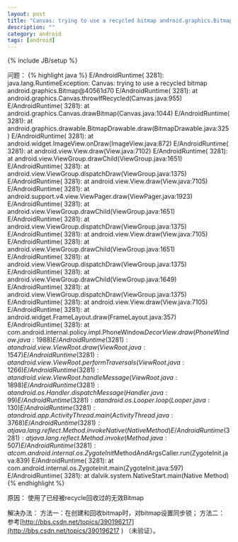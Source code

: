 ```yaml
---
layout: post
title: "Canvas: trying to use a recycled bitmap android.graphics.Bitmap"
description: ""
category: android
tags: [android]
---
```

{% include JB/setup %}

问题：
{% highlight java %}
E/AndroidRuntime( 3281): java.lang.RuntimeException: Canvas: trying to use a recycled bitmap android.graphics.Bitmap@40561d70
E/AndroidRuntime( 3281):        at android.graphics.Canvas.throwIfRecycled(Canvas.java:955)
E/AndroidRuntime( 3281):        at android.graphics.Canvas.drawBitmap(Canvas.java:1044)
E/AndroidRuntime( 3281):        at android.graphics.drawable.BitmapDrawable.draw(BitmapDrawable.java:325)
E/AndroidRuntime( 3281):        at android.widget.ImageView.onDraw(ImageView.java:872)
E/AndroidRuntime( 3281):        at android.view.View.draw(View.java:7102)
E/AndroidRuntime( 3281):        at android.view.ViewGroup.drawChild(ViewGroup.java:1651)
E/AndroidRuntime( 3281):        at android.view.ViewGroup.dispatchDraw(ViewGroup.java:1375)
E/AndroidRuntime( 3281):        at android.view.View.draw(View.java:7105)
E/AndroidRuntime( 3281):        at android.support.v4.view.ViewPager.draw(ViewPager.java:1923)
E/AndroidRuntime( 3281):        at android.view.ViewGroup.drawChild(ViewGroup.java:1651)
E/AndroidRuntime( 3281):        at android.view.ViewGroup.dispatchDraw(ViewGroup.java:1375)
E/AndroidRuntime( 3281):        at android.view.View.draw(View.java:7105)
E/AndroidRuntime( 3281):        at android.view.ViewGroup.drawChild(ViewGroup.java:1651)
E/AndroidRuntime( 3281):        at android.view.ViewGroup.dispatchDraw(ViewGroup.java:1375)
E/AndroidRuntime( 3281):        at android.view.ViewGroup.drawChild(ViewGroup.java:1649)
E/AndroidRuntime( 3281):        at android.view.ViewGroup.dispatchDraw(ViewGroup.java:1375)
E/AndroidRuntime( 3281):        at android.view.View.draw(View.java:7105)
E/AndroidRuntime( 3281):        at android.widget.FrameLayout.draw(FrameLayout.java:357)
E/AndroidRuntime( 3281):        at com.android.internal.policy.impl.PhoneWindow$DecorView.draw(PhoneWindow.java:1988)
E/AndroidRuntime( 3281):        at android.view.ViewRoot.draw(ViewRoot.java:1547)
E/AndroidRuntime( 3281):        at android.view.ViewRoot.performTraversals(ViewRoot.java:1266)
E/AndroidRuntime( 3281):        at android.view.ViewRoot.handleMessage(ViewRoot.java:1898)
E/AndroidRuntime( 3281):        at android.os.Handler.dispatchMessage(Handler.java:99)
E/AndroidRuntime( 3281):        at android.os.Looper.loop(Looper.java:130)
E/AndroidRuntime( 3281):        at android.app.ActivityThread.main(ActivityThread.java:3768)
E/AndroidRuntime( 3281):        at java.lang.reflect.Method.invokeNative(Native Method)
E/AndroidRuntime( 3281):        at java.lang.reflect.Method.invoke(Method.java:507)
E/AndroidRuntime( 3281):        at com.android.internal.os.ZygoteInit$MethodAndArgsCaller.run(ZygoteInit.java:839)
E/AndroidRuntime( 3281):        at com.android.internal.os.ZygoteInit.main(ZygoteInit.java:597)
E/AndroidRuntime( 3281):        at dalvik.system.NativeStart.main(Native Method)
{% endhighlight %}
<!-- more -->
原因：
使用了已经被recycle回收过的无效Bitmap

解决办法：
方法一：在创建和回收bitmap时，对bitmap设置同步锁；
方法二：参考[http://bbs.csdn.net/topics/390196217](http://bbs.csdn.net/topics/390196217 ) （未验证）。

